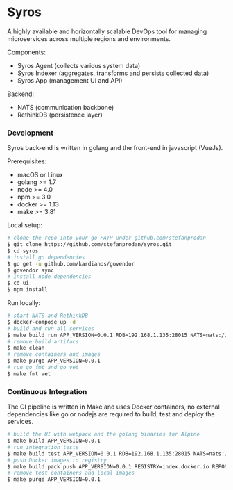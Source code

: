 # Syros

A highly available and horizontally scalable DevOps tool for managing microservices across multiple regions and environments. 

Components:

* Syros Agent (collects various system data)
* Syros Indexer (aggregates, transforms and persists collected data)
* Syros App (management UI and API)

Backend:

* NATS (communication backbone)
* RethinkDB (persistence layer)

### Development 

Syros back-end is written in golang and the front-end in javascript (VueJs).

Prerequisites:

* macOS or Linux
* golang >= 1.7
* node >= 4.0
* npm >= 3.0
* docker >= 1.13
* make >= 3.81

Local setup:

```sh
# clone the repo into your go PATH under github.com/stefanprodan
$ git clone https://github.com/stefanprodan/syros.git
$ cd syros
# install go dependencies
$ go get -u github.com/kardianos/govendor
$ govendor sync
# install node dependencies
$ cd ui
$ npm install
```

Run locally:

```sh
# start NATS and RethinkDB
$ docker-compose up -d
# build and run all services
$ make build run APP_VERSION=0.0.1 RDB=192.168.1.135:28015 NATS=nats://192.168.1.135:4222
# remove build artifacs 
$ make clean
# remove containers and images
$ make purge APP_VERSION=0.0.1
# run go fmt and go vet
$ make fmt vet
```

### Continuous Integration

The CI pipeline is written in Make and uses Docker containers, 
no external dependencies like go or nodejs are required to build, test and deploy the services.

```sh
# build the UI with webpack and the golang binaries for Alpine
$ make build APP_VERSION=0.0.1
# run integration tests
$ make build test APP_VERSION=0.0.1 RDB=192.168.1.135:28015 NATS=nats://192.168.1.135:4222
# push Docker images to registry
$ make build pack push APP_VERSION=0.0.1 REGISTRY=index.docker.io REPOSITORY=stefanprodan
# remove test containers and local images
$ make purge APP_VERSION=0.0.1
```
